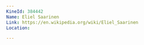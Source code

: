 ```yaml
---
KineId: 384442
Name: Eliel Saarinen
Link: https://en.wikipedia.org/wiki/Eliel_Saarinen 
Location: 

---
```

